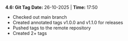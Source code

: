 
**4.6: Git Tag**
**Date:** 26-10-2025 | **Time:** 17:50
- Checked out main branch
- Created annotated tags v1.0.0 and v1.1.0 for releases
- Pushed tags to the remote repository
- Created 2+ tags

